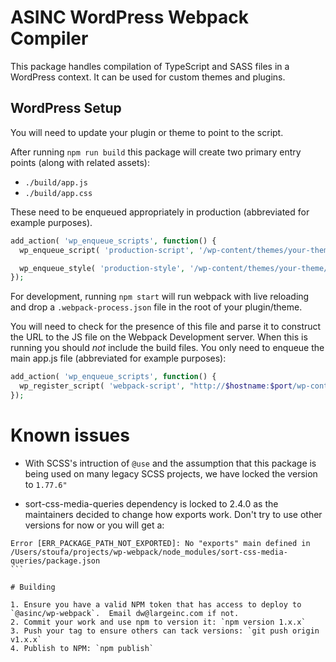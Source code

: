 # ASINC WordPress Webpack Compiler
This package handles compilation of TypeScript and SASS files in a WordPress context.  It can be used for custom themes and plugins.

## WordPress Setup
You will need to update your plugin or theme to point to the script.

After running `npm run build` this package will create two primary entry points (along with related assets):
 * `./build/app.js`
 * `./build/app.css`

These need to be enqueued appropriately in production (abbreviated for example purposes).

```php 
add_action( 'wp_enqueue_scripts', function() {
  wp_enqueue_script( 'production-script', '/wp-content/themes/your-theme/build/app.js' );

  wp_enqueue_style( 'production-style', '/wp-content/themes/your-theme/build/app.css' );
});
```

For development, running `npm start` will run webpack with live reloading and drop a `.webpack-process.json` file in the root of your plugin/theme.
 
You will need to check for the presence of this file and parse it to construct the URL to the JS file on the Webpack Development server.  When this is running you should *not* include the build files.  You only need to enqueue the main app.js file (abbreviated for example purposes):

```php
add_action( 'wp_enqueue_scripts', function() {
  wp_register_script( 'webpack-script', "http://$hostname:$port/wp-content/themes/your-theme/build/app.js", null, null, true );
});
```

# Known issues

- With SCSS's intruction of `@use` and the assumption that this package is being used on many legacy SCSS projects, we have locked the version to `1.77.6"`

- sort-css-media-queries dependency is locked to 2.4.0 as the maintainers decided to change how exports work. Don't try to use other versions for now or you will get a:

````
Error [ERR_PACKAGE_PATH_NOT_EXPORTED]: No "exports" main defined in /Users/stoufa/projects/wp-webpack/node_modules/sort-css-media-queries/package.json
```

# Building 
 
1. Ensure you have a valid NPM token that has access to deploy to `@asinc/wp-webpack`.  Email dw@largeinc.com if not.
2. Commit your work and use npm to version it: `npm version 1.x.x`
3. Push your tag to ensure others can tack versions: `git push origin v1.x.x`
4. Publish to NPM: `npm publish`